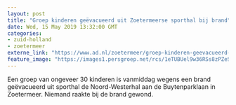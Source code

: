 ```yaml
---
layout: post
title: "Groep kinderen geëvacueerd uit Zoetermeerse sporthal bij brand"
date: Wed, 15 May 2019 13:32:00 GMT
categories: 
- zuid-holland 
- zoetermeer 
externe_link: "https://www.ad.nl/zoetermeer/groep-kinderen-geevacueerd-uit-zoetermeerse-sporthal-bij-brand~a7dc87f3/"
feature_image: "https://images1.persgroep.net/rcs/1eTUBUel9w36RSs8zPZeSskPyus/diocontent/148436996/_fitwidth/400/?appId=21791a8992982cd8da851550a453bd7f&quality=0.7"
---
```


Een groep van ongeveer 30 kinderen is vanmiddag wegens een brand geëvacueerd uit sporthal de Noord-Westerhal aan de Buytenparklaan in Zoetermeer. Niemand raakte bij de brand gewond.
